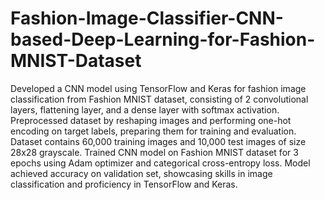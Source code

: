# Fashion-Image-Classifier-CNN-based-Deep-Learning-for-Fashion-MNIST-Dataset
Developed a CNN model using TensorFlow and Keras for fashion image classification from Fashion MNIST dataset, consisting of 2 convolutional layers, flattening layer, and a dense layer with softmax activation.
Preprocessed dataset by reshaping images and performing one-hot encoding on target labels, preparing them for training and evaluation. Dataset contains 60,000 training images and 10,000 test images of size 28x28 grayscale.
Trained CNN model on Fashion MNIST dataset for 3 epochs using Adam optimizer and categorical cross-entropy loss. Model achieved accuracy on validation set, showcasing skills in image classification and proficiency in TensorFlow and Keras.
